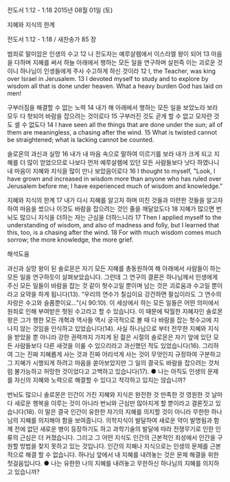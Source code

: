 전도서 1:12 - 1:18 
2015년 08월 01일 (토)

지혜와 지식의 한계



전도서 1:12 - 1:18 / 새찬송가 85 장


범죄로 말미암은 인생의 수고
12 나 전도자는 예루살렘에서 이스라엘 왕이 되어 13 마음을 다하며 지혜를 써서 하늘 아래에서 행하는 모든 일을 연구하며 살핀즉 이는 괴로운 것이니 하나님이 인생들에게 주사 수고하게 하신 것이라 
12 I, the Teacher, was king over Israel in Jerusalem. 13 I devoted myself to study and to explore by wisdom all that is done under heaven. What a heavy burden God has laid on men! 

구부러짐을 해결할 수 없는 노력
14 내가 해 아래에서 행하는 모든 일을 보았노라 보라 모두 다 헛되어 바람을 잡으려는 것이로다 15 구부러진 것도 곧게 할 수 없고 모자란 것도 셀 수 없도다 
14 I have seen all the things that are done under the sun; all of them are meaningless, a chasing after the wind. 15 What is twisted cannot be straightened; what is lacking cannot be counted. 

솔로몬의 과신과 실망
16 내가 내 마음 속으로 말하여 이르기를 보라 내가 크게 되고 지혜를 더 많이 얻었으므로 나보다 먼저 예루살렘에 있던 모든 사람들보다 낫다 하였나니 내 마음이 지혜와 지식을 많이 만나 보았음이로다 
16 I thought to myself, "Look, I have grown and increased in wisdom more than anyone who has ruled over Jerusalem before me; I have experienced much of wisdom and knowledge." 

지혜와 지식의 한계
17 내가 다시 지혜를 알고자 하며 미친 것들과 미련한 것들을 알고자 하여 마음을 썼으나 이것도 바람을 잡으려는 것인 줄을 깨달았도다 18 지혜가 많으면 번뇌도 많으니 지식을 더하는 자는 근심을 더하느니라
17 Then I applied myself to the understanding of wisdom, and also of madness and folly, but I learned that this, too, is a chasing after the wind. 18 For with much wisdom comes much sorrow; the more knowledge, the more grief.

해석도움





과신과 실망
왕이 된 솔로몬은 자기 모든 지혜를 총동원하여 해 아래에서 사람들이 하는 모든 일을 연구하듯이 살펴보았습니다. 그런데 그 연구의 결론은 하나님께서 인생에게 주신 모든 일들이 바람을 잡는 것 같이 헛수고일 뿐이며 남는 것은 괴로움과 수고일 뿐이라고 요약을 하게 됩니다(13). 
“우리의 연수가 칠십이요 강건하면 팔십이라도 그 연수의 자랑은 수고와 슬픔뿐이요...”(시 90:10).
이 세상에서 하는 모든 일들은 어떤 의미에서 원죄로 인해 부여받은 헛된 수고라고 할 수 있습니다. 이 때문에 탁월한 지혜자인 솔로몬 왕은 그가 행한 모든 개혁과 역사들 역시 궁극적으로 볼 때 다 바람을 잡는 헛수고에 지나지 않는 것임을 인식하고 있었습니다(14).
사실 하나님으로 부터 전무한 지혜와 지식을 받았을 뿐 아니라 강한 권력까지 가지게 된 젊은 시절의 솔로몬은 자기 앞에 있던 모든 사람들보다 다른 새것을 이룰 수 있으리라고 과신했던 적도 있었습니다(16). 
그리하여 그는 진짜 지혜롭게 사는 것과 진짜 어리석게 사는 것이 무엇인지 규정하여 구분하고 그 지혜가 시행되게 하려고 마음을 쏟아보았지만 그 일의 결국도 바람을 잡으려는 것처럼 불가능하고 허망한 것이었다고 고백하고 있습니다(17). 
● 나는 아직도 인생의 문제를 자신의 지혜와 노력으로 해결할 수 있다고 착각하고 있지는 않습니까?

번뇌도 많으니 
솔로몬은 인간이 가진 지혜와 지식은 완전한 것 만족한 것 영원한 것 날마다 새로운 행복을 이루는 것이 아니라 번뇌와 근심만 많아지게 할 뿐이라고 결론짓고 있습니다(18). 이 말은 결국 인간이 유한한 자기의 지혜를 의지할 것이 아니라 무한한 하나님의 지혜를 의지해야 함을 보여줍니다. 의학지식이 발달하여 새로운 약이 발명됨과 함께 전에 없던 새로운 병이 등장하기도 하고 과학기술의 발달에 따라 전쟁무기로 인한 인류의 근심은 더 커졌습니다. 그리고 그 어떤 지식도 인간의 근본적인 죄성에서 인간을 구원할 방법을 찾지 못하고 있는 것입니다.
인간의 지혜나 지식으로는 인생의 문제를 근본적으로 해결 할 수 없습니다. 하나님 앞에서 내 지혜를 내려놓는 것은 문제 해결을 위한 첫걸음입니다. 
● 나는 유한한 나의 지혜를 내려놓고 무한하신 하나님의 지혜를 의지하고 있습니까?